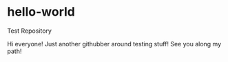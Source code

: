 # hello-world
Test Repository

Hi everyone!
Just another githubber around testing stuff!
See you along my path!
